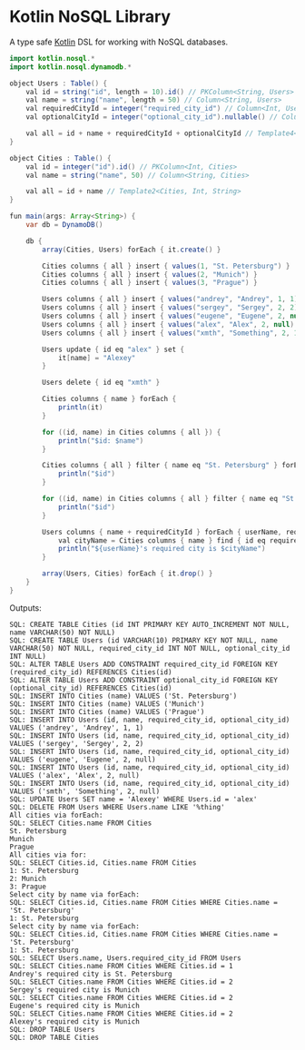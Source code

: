 Kotlin NoSQL Library
==================

A type safe [Kotlin](https://github.com/JetBrains/kotlin) DSL for working with NoSQL databases.

```java
import kotlin.nosql.*
import kotlin.nosql.dynamodb.*

object Users : Table() {
    val id = string("id", length = 10).id() // PKColumn<String, Users>
    val name = string("name", length = 50) // Column<String, Users>
    val requiredCityId = integer("required_city_id") // Column<Int, Users>
    val optionalCityId = integer("optional_city_id").nullable() // Column<Int?, Users>

    val all = id + name + requiredCityId + optionalCityId // Template4<Users, String, Int, Int?>
}

object Cities : Table() {
    val id = integer("id").id() // PKColumn<Int, Cities>
    val name = string("name", 50) // Column<String, Cities>

    val all = id + name // Template2<Cities, Int, String>
}

fun main(args: Array<String>) {
    var db = DynamoDB()

    db {
        array(Cities, Users) forEach { it.create() }

        Cities columns { all } insert { values(1, "St. Petersburg") }
        Cities columns { all } insert { values(2, "Munich") }
        Cities columns { all } insert { values(3, "Prague") }

        Users columns { all } insert { values("andrey", "Andrey", 1, 1) }
        Users columns { all } insert { values("sergey", "Sergey", 2, 2) }
        Users columns { all } insert { values("eugene", "Eugene", 2, null) }
        Users columns { all } insert { values("alex", "Alex", 2, null) }
        Users columns { all } insert { values("xmth", "Something", 2, 1) }

        Users update { id eq "alex" } set {
            it[name] = "Alexey"
        }

        Users delete { id eq "xmth" }

        Cities columns { name } forEach {
            println(it)
        }

        for ((id, name) in Cities columns { all }) {
            println("$id: $name")
        }

        Cities columns { all } filter { name eq "St. Petersburg" } forEach { id, name ->
            println("$id")
        }

        for ((id, name) in Cities columns { all } filter { name eq "St. Petersburg" }) {
            println("$id")
        }

        Users columns { name + requiredCityId } forEach { userName, requiredCityId ->
            val cityName = Cities columns { name } find { id eq requiredCityId }
            println("${userName}'s required city is $cityName")
        }

        array(Users, Cities) forEach { it.drop() }
    }
}
```

Outputs:

    SQL: CREATE TABLE Cities (id INT PRIMARY KEY AUTO_INCREMENT NOT NULL, name VARCHAR(50) NOT NULL)
    SQL: CREATE TABLE Users (id VARCHAR(10) PRIMARY KEY NOT NULL, name VARCHAR(50) NOT NULL, required_city_id INT NOT NULL, optional_city_id INT NULL)
    SQL: ALTER TABLE Users ADD CONSTRAINT required_city_id FOREIGN KEY (required_city_id) REFERENCES Cities(id)
    SQL: ALTER TABLE Users ADD CONSTRAINT optional_city_id FOREIGN KEY (optional_city_id) REFERENCES Cities(id)
    SQL: INSERT INTO Cities (name) VALUES ('St. Petersburg')
    SQL: INSERT INTO Cities (name) VALUES ('Munich')
    SQL: INSERT INTO Cities (name) VALUES ('Prague')
    SQL: INSERT INTO Users (id, name, required_city_id, optional_city_id) VALUES ('andrey', 'Andrey', 1, 1)
    SQL: INSERT INTO Users (id, name, required_city_id, optional_city_id) VALUES ('sergey', 'Sergey', 2, 2)
    SQL: INSERT INTO Users (id, name, required_city_id, optional_city_id) VALUES ('eugene', 'Eugene', 2, null)
    SQL: INSERT INTO Users (id, name, required_city_id, optional_city_id) VALUES ('alex', 'Alex', 2, null)
    SQL: INSERT INTO Users (id, name, required_city_id, optional_city_id) VALUES ('smth', 'Something', 2, null)
    SQL: UPDATE Users SET name = 'Alexey' WHERE Users.id = 'alex'
    SQL: DELETE FROM Users WHERE Users.name LIKE '%thing'
    All cities via forEach:
    SQL: SELECT Cities.name FROM Cities
    St. Petersburg
    Munich
    Prague
    All cities via for:
    SQL: SELECT Cities.id, Cities.name FROM Cities
    1: St. Petersburg
    2: Munich
    3: Prague
    Select city by name via forEach:
    SQL: SELECT Cities.id, Cities.name FROM Cities WHERE Cities.name = 'St. Petersburg'
    1: St. Petersburg
    Select city by name via forEach:
    SQL: SELECT Cities.id, Cities.name FROM Cities WHERE Cities.name = 'St. Petersburg'
    1: St. Petersburg
    SQL: SELECT Users.name, Users.required_city_id FROM Users
    SQL: SELECT Cities.name FROM Cities WHERE Cities.id = 1
    Andrey's required city is St. Petersburg
    SQL: SELECT Cities.name FROM Cities WHERE Cities.id = 2
    Sergey's required city is Munich
    SQL: SELECT Cities.name FROM Cities WHERE Cities.id = 2
    Eugene's required city is Munich
    SQL: SELECT Cities.name FROM Cities WHERE Cities.id = 2
    Alexey's required city is Munich
    SQL: DROP TABLE Users
    SQL: DROP TABLE Cities